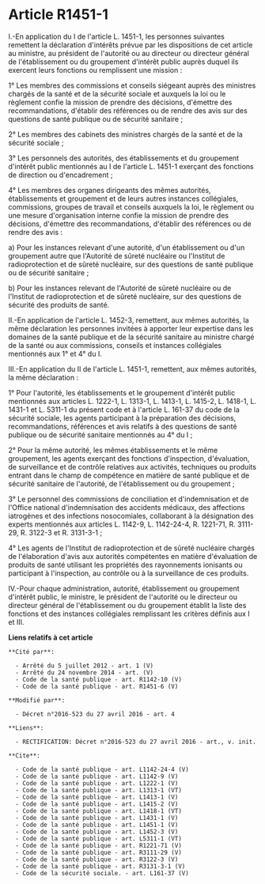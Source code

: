 # Article R1451-1

I.-En application du I de l'article L. 1451-1, les personnes suivantes remettent la déclaration d'intérêts prévue par les
dispositions de cet article au ministre, au président de l'autorité ou au directeur ou directeur général de l'établissement
ou du groupement d'intérêt public auprès duquel ils exercent leurs fonctions ou remplissent une mission : 

1° Les membres des commissions et conseils siégeant auprès des ministres chargés de la santé et de la sécurité sociale et
auxquels la loi ou le règlement confie la mission de prendre des décisions, d'émettre des recommandations, d'établir des
références ou de rendre des avis sur des questions de santé publique ou de sécurité sanitaire ; 

2° Les membres des cabinets des ministres chargés de la santé et de la sécurité sociale ; 

3° Les personnels des autorités, des établissements et du groupement d'intérêt public mentionnés au I de l'article L. 1451-1
exerçant des fonctions de direction ou d'encadrement ; 

4° Les membres des organes dirigeants des mêmes autorités, établissements et groupement et de leurs autres instances
collégiales, commissions, groupes de travail et conseils auxquels la loi, le règlement ou une mesure d'organisation interne
confie la mission de prendre des décisions, d'émettre des recommandations, d'établir des références ou de rendre des avis : 

a) Pour les instances relevant d'une autorité, d'un établissement ou d'un groupement autre que l'Autorité de sûreté nucléaire
ou l'Institut de radioprotection et de sûreté nucléaire, sur des questions de santé publique ou de sécurité sanitaire ; 

b) Pour les instances relevant de l'Autorité de sûreté nucléaire ou de l'Institut de radioprotection et de sûreté nucléaire,
sur des questions de sécurité des produits de santé. 

II.-En application de l'article L. 1452-3, remettent, aux mêmes autorités, la même déclaration les personnes invitées à
apporter leur expertise dans les domaines de la santé publique et de la sécurité sanitaire au ministre chargé de la santé ou
aux commissions, conseils et instances collégiales mentionnés aux 1° et 4° du I. 

III.-En application du II de l'article L. 1451-1, remettent, aux mêmes autorités, la même déclaration : 

1° Pour l'autorité, les établissements et le groupement d'intérêt public mentionnés aux articles L. 1222-1, L. 1313-1, L.
1413-1, L. 1415-2, L. 1418-1, L. 1431-1 et L. 5311-1 du présent code et à l'article L. 161-37 du code de la sécurité sociale,
les agents participant à la préparation des décisions, recommandations, références et avis relatifs à des questions de santé
publique ou de sécurité sanitaire mentionnés au 4° du I ; 

2° Pour la même autorité, les mêmes établissements et le même groupement, les agents exerçant des fonctions d'inspection,
d'évaluation, de surveillance et de contrôle relatives aux activités, techniques ou produits entrant dans le champ de
compétence en matière de santé publique et de sécurité sanitaire de l'autorité, de l'établissement ou du groupement ; 

3° Le personnel des commissions de conciliation et d'indemnisation et de l'Office national d'indemnisation des accidents
médicaux, des affections iatrogènes et des infections nosocomiales, collaborant à la désignation des experts mentionnés aux
articles L. 1142-9, L. 1142-24-4, R. 1221-71, R. 3111-29, R. 3122-3 et R. 3131-3-1 ; 

4° Les agents de l'Institut de radioprotection et de sûreté nucléaire chargés de l'élaboration d'avis aux autorités
compétentes en matière d'évaluation de produits de santé utilisant les propriétés des rayonnements ionisants ou participant à
l'inspection, au contrôle ou à la surveillance de ces produits. 

IV.-Pour chaque administration, autorité, établissement ou groupement d'intérêt public, le ministre, le président de
l'autorité ou le directeur ou directeur général de l'établissement ou du groupement établit la liste des fonctions et des
instances collégiales remplissant les critères définis aux I et III.

**Liens relatifs à cet article**

	**Cité par**:

	  - Arrêté du 5 juillet 2012 - art. 1 (V)
	  - Arrêté du 24 novembre 2014 - art. (V)
	  - Code de la santé publique - art. R1142-10 (V)
	  - Code de la santé publique - art. R1451-6 (V)

	**Modifié par**:

	  - Décret n°2016-523 du 27 avril 2016 - art. 4

	**Liens**:

	  - RECTIFICATION: Décret n°2016-523 du 27 avril 2016 - art., v. init.

	**Cite**:

	  - Code de la santé publique - art. L1142-24-4 (V)
	  - Code de la santé publique - art. L1142-9 (V)
	  - Code de la santé publique - art. L1222-1 (V)
	  - Code de la santé publique - art. L1313-1 (VT)
	  - Code de la santé publique - art. L1413-1 (V)
	  - Code de la santé publique - art. L1415-2 (V)
	  - Code de la santé publique - art. L1418-1 (VT)
	  - Code de la santé publique - art. L1431-1 (V)
	  - Code de la santé publique - art. L1451-1 (V)
	  - Code de la santé publique - art. L1452-3 (V)
	  - Code de la santé publique - art. L5311-1 (VT)
	  - Code de la santé publique - art. R1221-71 (V)
	  - Code de la santé publique - art. R3111-29 (V)
	  - Code de la santé publique - art. R3122-3 (V)
	  - Code de la santé publique - art. R3131-3-1 (V)
	  - Code de la sécurité sociale. - art. L161-37 (V)
